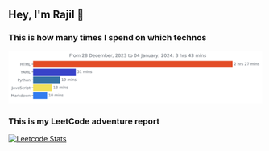## Hey, I'm Rajil 👋

###  This is how many times I spend on which technos
[![wakatime-stats](https://github.com/rajilsaj/rajilsaj/blob/main/images/stat.svg)](https://wakatime.com/@rajilsaj)

###  This is my LeetCode adventure report
[![Leetcode Stats](https://leetcard.jacoblin.cool/sajila)](https://leetcode.com/sajila/)


